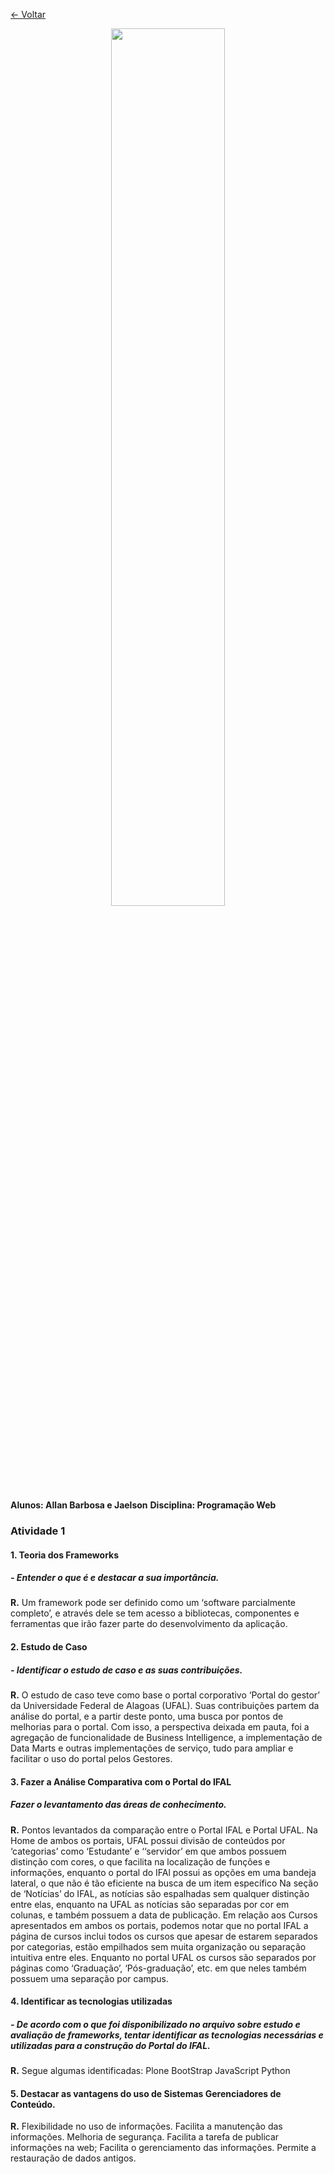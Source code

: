 <p>
<a href="../README.md"><- Voltar</a>
</p>
<p align="center">
<img src="https://www2.ifal.edu.br/o-ifal/comunicacao/arquivos/logos/logos-arapiraca/novo-logo_arapiraca_hor-color.png" width="60%" />
</p>
				     
**Alunos: Allan Barbosa e Jaelson**
**Disciplina: Programação Web**            

### Atividade 1


#### 1. Teoria dos Frameworks
##### - Entender o que é e destacar a sua importância.

**R.** Um framework pode ser definido como um ‘software parcialmente completo’, e através dele se tem acesso a bibliotecas, componentes e ferramentas que irão fazer parte do desenvolvimento da aplicação.

#### 2. Estudo de Caso
##### - Identificar o estudo de caso e as suas contribuições.

**R.** O estudo de caso teve como base o portal corporativo ‘Portal do gestor’ da Universidade Federal de Alagoas (UFAL).
Suas contribuições partem da análise do portal, e a partir deste ponto, uma busca por pontos de melhorias para o portal. Com isso, a perspectiva deixada em pauta, foi a agregação de funcionalidade de Business Intelligence, a implementação de Data Marts e outras implementações de serviço, tudo para ampliar e facilitar o uso do portal pelos Gestores.

#### 3. Fazer a Análise Comparativa com o Portal do IFAL
##### Fazer o levantamento das áreas de conhecimento.

**R.** Pontos levantados da comparação entre o Portal IFAL e Portal UFAL.
Na Home de ambos os portais, UFAL possui divisão de conteúdos por ‘categorias’ como ‘Estudante’ e ‘‘servidor’ em que ambos possuem distinção com cores, o que facilita na localização de funções e informações, enquanto o portal do IFAl possui as opções em uma bandeja lateral, o que não é tão eficiente na busca de um item específico
Na seção de ‘Notícias’ do IFAL, as notícias são espalhadas sem qualquer distinção entre elas, enquanto na UFAL as notícias são separadas por cor em colunas, e também possuem a data de publicação.
Em relação aos Cursos apresentados em ambos os portais, podemos notar que no portal IFAL a página de cursos inclui todos os cursos que apesar de estarem separados por categorias, estão empilhados sem muita organização ou separação intuitiva entre eles. Enquanto no portal UFAL os cursos são separados por páginas como ‘Graduação’, ‘Pós-graduação’, etc. em que neles também possuem uma separação por campus.

#### 4. Identificar as tecnologias utilizadas
##### - De acordo com o que foi disponibilizado no arquivo sobre estudo e avaliação de frameworks, tentar identificar as tecnologias necessárias e utilizadas para a construção do Portal do IFAL.

**R.** Segue algumas identificadas:
Plone
BootStrap
JavaScript
Python

#### 5. Destacar as vantagens do uso de Sistemas Gerenciadores de Conteúdo.

**R.**
Flexibilidade no uso de informações.
Facilita a manutenção das informações.
Melhoria de segurança.
Facilita a tarefa de publicar informações na web;
Facilita o gerenciamento das informações.
Permite a restauração de dados antigos.

